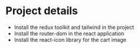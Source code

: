 # Project details

- Install the redux toolkit and tailwind in the project
- Install the router-dom in the react application 
- Install the react-icon library for the cart image